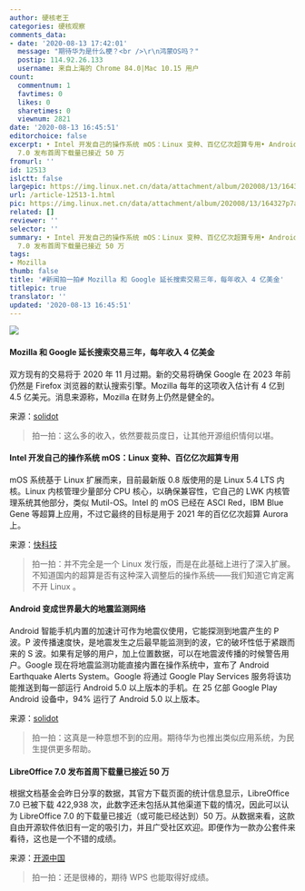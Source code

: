 ```yaml
---
author: 硬核老王
categories: 硬核观察
comments_data:
- date: '2020-08-13 17:42:01'
  message: "期待华为是什么梗？<br />\r\n鸿蒙OS吗？"
  postip: 114.92.26.133
  username: 来自上海的 Chrome 84.0|Mac 10.15 用户
count:
  commentnum: 1
  favtimes: 0
  likes: 0
  sharetimes: 0
  viewnum: 2821
date: '2020-08-13 16:45:51'
editorchoice: false
excerpt: • Intel 开发自己的操作系统 mOS：Linux 变种、百亿亿次超算专用• Android 变成世界最大的地震监测网络 • LibreOffice
  7.0 发布首周下载量已接近 50 万
fromurl: ''
id: 12513
islctt: false
largepic: https://img.linux.net.cn/data/attachment/album/202008/13/164327p7aj7vaystkgzabj.jpg
url: /article-12513-1.html
pic: https://img.linux.net.cn/data/attachment/album/202008/13/164327p7aj7vaystkgzabj.jpg.thumb.jpg
related: []
reviewer: ''
selector: ''
summary: • Intel 开发自己的操作系统 mOS：Linux 变种、百亿亿次超算专用• Android 变成世界最大的地震监测网络 • LibreOffice
  7.0 发布首周下载量已接近 50 万
tags:
- Mozilla
thumb: false
title: '#新闻拍一拍# Mozilla 和 Google 延长搜索交易三年，每年收入 4 亿美金'
titlepic: true
translator: ''
updated: '2020-08-13 16:45:51'
---
```


![](/data/attachment/album/202008/13/164327p7aj7vaystkgzabj.jpg)


#### Mozilla 和 Google 延长搜索交易三年，每年收入 4 亿美金


双方现有的交易将于 2020 年 11 月过期。新的交易将确保 Google 在 2023 年前仍然是 Firefox 浏览器的默认搜索引擎。Mozilla 每年的这项收入估计有 4 亿到 4.5 亿美元。消息来源称，Mozilla 在财务上仍然是健全的。


来源：[solidot](https://www.solidot.org/story?sid=65232)



> 
> 拍一拍：这么多的收入，依然要裁员度日，让其他开源组织情何以堪。
> 
> 
> 


#### Intel 开发自己的操作系统 mOS：Linux 变种、百亿亿次超算专用


mOS 系统基于 Linux 扩展而来，目前最新版 0.8 版使用的是 Linux 5.4 LTS 内核。Linux 内核管理少量部分 CPU 核心，以确保兼容性，它自己的 LWK 内核管理系统其他部分，类似 Mutil-OS。Intel 的 mOS 已经在 ASCI Red，IBM Blue Gene 等超算上应用，不过它最终的目标是用于 2021 年的百亿亿次超算 Aurora 上。


来源：[快科技](https://www.cnbeta.com/articles/tech/1015251.htm)



> 
> 拍一拍：并不完全是一个 Linux 发行版，而是在此基础上进行了深入扩展。不知道国内的超算是否有这种深入调整后的操作系统——我们知道它肯定离不开 Linux 。
> 
> 
> 


#### Android 变成世界最大的地震监测网络


Android 智能手机内置的加速计可作为地震仪使用，它能探测到地震产生的 P 波。P 波传播速度快，是地震发生之后最早能监测到的波，它的破坏性低于紧跟而来的 S 波。如果有足够的用户，加上位置数据，可以在地震波传播的时候警告用户。Google 现在将地震监测功能直接内置在操作系统中，宣布了 Android Earthquake Alerts System。Google 将通过 Google Play Services 服务将该功能推送到每一部运行 Android 5.0 以上版本的手机。在 25 亿部 Google Play Android 设备中，94% 运行了 Android 5.0 以上版本。


来源：[solidot](https://www.solidot.org/story?sid=65219)



> 
> 拍一拍：这真是一种意想不到的应用。期待华为也推出类似应用系统，为民生提供更多帮助。
> 
> 
> 


#### LibreOffice 7.0 发布首周下载量已接近 50 万


根据文档基金会昨日分享的数据，其官方下载页面的统计信息显示，LibreOffice 7.0 已被下载 422,938 次，此数字还未包括从其他渠道下载的情况，因此可以认为 LibreOffice 7.0 的下载量已接近（或可能已经达到）50 万。从数据来看，这款自由开源软件依旧有一定的吸引力，并且广受社区欢迎。即便作为一款办公套件来看待，这也是一个不错的成绩。


来源：[开源中国](https://www.oschina.net/news/117887/libreoffice-7-0-a-week-in-stats)



> 
> 拍一拍：还是很棒的，期待 WPS 也能取得好成绩。
> 
> 
>